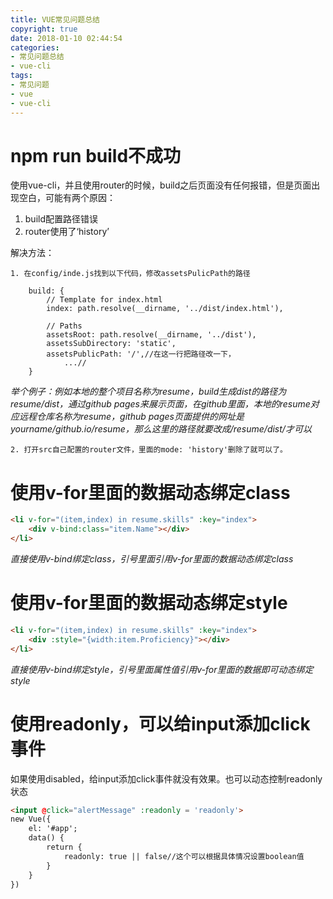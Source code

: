 ```yaml
---
title: VUE常见问题总结
copyright: true
date: 2018-01-10 02:44:54
categories:
- 常见问题总结
- vue-cli
tags:
- 常见问题
- vue
- vue-cli
---
```


# npm run build不成功

使用vue-cli，并且使用router的时候，build之后页面没有任何报错，但是页面出现空白，可能有两个原因：

1. build配置路径错误
2. router使用了‘history’

<!--more-->

解决方法：

    1. 在config/inde.js找到以下代码，修改assetsPulicPath的路径

~~~
    build: {
        // Template for index.html
        index: path.resolve(__dirname, '../dist/index.html'),

        // Paths
        assetsRoot: path.resolve(__dirname, '../dist'),
        assetsSubDirectory: 'static',
        assetsPublicPath: '/',//在这一行把路径改一下，
            ...//
    }
~~~

*举个例子：例如本地的整个项目名称为resume，build生成dist的路径为resume/dist，通过github pages来展示页面，在github里面，本地的resume对应远程仓库名称为resume，github pages页面提供的网址是yourname/github.io/resume，那么这里的路径就要改成/resume/dist/才可以*

    2. 打开src自己配置的router文件，里面的mode: 'history'删除了就可以了。

# 使用v-for里面的数据动态绑定class
~~~html
<li v-for="(item,index) in resume.skills" :key="index">
	<div v-bind:class="item.Name"></div>
</li> 
~~~
*直接使用v-bind绑定class，引号里面引用v-for里面的数据动态绑定class*

# 使用v-for里面的数据动态绑定style

~~~html
<li v-for="(item,index) in resume.skills" :key="index">
	<div :style="{width:item.Proficiency}"></div>
</li> 
~~~
*直接使用v-bind绑定style，引号里面属性值引用v-for里面的数据即可动态绑定style*

# 使用readonly，可以给input添加click事件
如果使用disabled，给input添加click事件就没有效果。也可以动态控制readonly状态

~~~html
<input @click="alertMessage" :readonly = 'readonly'>
new Vue({
    el: '#app';
    data() {
        return {
            readonly: true || false//这个可以根据具体情况设置boolean值
        }
    }
})
~~~

